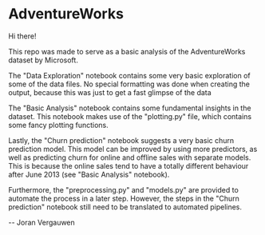 # AdventureWorks


Hi there! 

This repo was made to serve as a basic analysis of the AdventureWorks dataset by Microsoft. 

The "Data Exploration" notebook contains some very basic exploration of some of the data files. 
No special formatting was done when creating the output, because this was just to get a fast glimpse of the data

The "Basic Analysis" notebook contains some fundamental insights in the dataset. 
This notebook makes use of the "plotting.py" file, which contains some fancy plotting functions. 

Lastly, the "Churn prediction" notebook suggests a very basic churn prediction model. 
This model can be improved by using more predictors, as well as predicting churn for online and offline sales with separate models. 
This is because the online sales tend to have a totally different behaviour after June 2013 (see "Basic Analysis" notebook). 

Furthermore, the "preprocessing.py" and "models.py" are provided to automate the process in a later step. 
However, the steps in the "Churn prediction" notebook still need to be translated to automated pipelines. 


-- Joran Vergauwen

